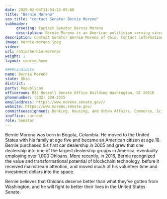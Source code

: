 ```yaml
---
date: 2025-02-04T11:54:12-05:00
title: "Bernie Moreno"
seo_title: "contact Senator Bernie Moreno"
subheader:
     greeting: Contact Senator Bernie Moreno
     description: Bernie Moreno is an American politician serving since 2025 as the senior United States senator from Ohio.
description: Contact Senator Bernie Moreno of Ohio. Contact information for Bernie Moreno includes email address, phone number, and mailing address.
image: bernie-moreno.jpeg
video:
url: /ohio/bernie-moreno/
weight: 1
layout: course_home

####candidate
name: Bernie Moreno
state: Ohio
district: 
party: Republican
officeroom: B33 Russell Senate Office Building Washington, DC 20510
phonenumber: (202) 224-2315
emailaddress: https://www.moreno.senate.gov//
website: https://www.moreno.senate.gov/
committeeassignment: Banking, Housing, and Urban Affairs, Commerce, Science, and Transportation, Homeland Security and Governmental Affairs, Budget
inoffice: current
role: Senator
---
```

Bernie Moreno was born in Bogota, Colombia. He moved to the United States with his family at age five and became an American citizen at age 18. Bernie purchased his first car dealership in 2005 and grew that one dealership into one of the largest dealership groups in America, eventually employing over 1,000 Ohioans. More recently, in 2016, Bernie recognized the value and transformational potential of blockchain technology, before it received mainstream attention, and moved much of his volunteer time and investment dollars into the space.

Bernie believes that Ohioans deserve better than what they’ve gotten from Washington, and he will fight to better their lives in the United States Senate.

